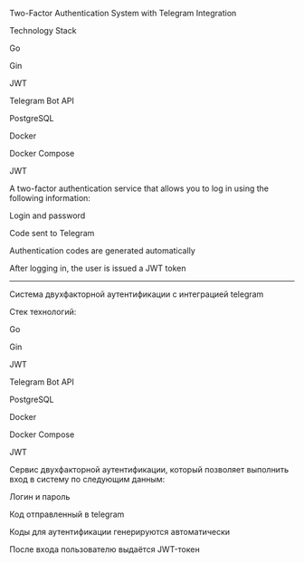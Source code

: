   Two-Factor Authentication System with Telegram Integration

Technology Stack

Go

Gin

JWT

Telegram Bot API

PostgreSQL

Docker

Docker Compose

JWT

A two-factor authentication service that allows you to log in using the following information:

 Login and password
 
 Code sent to Telegram
 
Authentication codes are generated automatically

After logging in, the user is issued a JWT token

------------------------------------------------------------------------------------

  Система двухфакторной аутентификации с интеграцией telegram

Стек технологий:

Go

Gin

JWT

Telegram Bot API

PostgreSQL

Docker

Docker Compose

JWT

Сервис двухфакторной аутентификации, который позволяет выполнить вход в систему по следующим данным:

  Логин и пароль
  
  Код отправленный в telegram
  
Коды для аутентификации генерируются автоматически

После входа пользователю выдаётся JWT-токен

